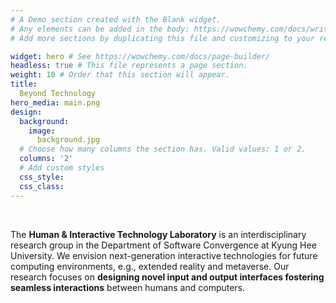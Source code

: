 ```yaml
---
# A Demo section created with the Blank widget.
# Any elements can be added in the body: https://wowchemy.com/docs/writing-markdown-latex/
# Add more sections by duplicating this file and customizing to your requirements.

widget: hero # See https://wowchemy.com/docs/page-builder/
headless: true # This file represents a page section.
weight: 10 # Order that this section will appear.
title: 
  Beyond Technology
hero_media: main.png
design:
  background:
    image:
      background.jpg
  # Choose how many columns the section has. Valid values: 1 or 2.
  columns: '2'
  # Add custom styles
  css_style:
  css_class:
---
```

<br>

The **Human & Interactive Technology Laboratory** is an interdisciplinary research group in the Department of Software Convergence at Kyung Hee University.
We envision next-generation interactive technologies for future computing environments, e.g., extended reality and metaverse. 
Our research focuses on **designing novel input and output interfaces fostering seamless interactions** between humans and computers. 
<br><!--br-->
<!--div style="text-align: right"><span style="font-size: 3px">Image by rawpixel.com on Freepik<span></div-->